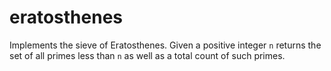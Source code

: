 # eratosthenes

Implements the sieve of Eratosthenes.
Given a positive integer `n` returns the set of all primes less than `n` as well as a total count of such primes.
